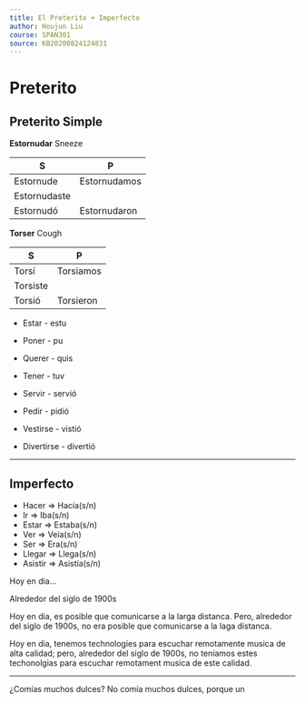 ```yaml
---
title: El Preterito + Imperfecto
author: Houjun Liu
course: SPAN301
source: KB20200824124831
---
```


# Preterito
## Preterito Simple
**Estornudar** Sneeze

| S            | P            |
|--------------|--------------|
| Estornude    | Estornudamos |
| Estornudaste |              |
| Estornudó    | Estornudaron |

**Torser** Cough

| S        | P         |
|----------|-----------|
| Torsí    | Torsiamos |
| Torsiste |           |
| Torsió   | Torsieron |


* Estar - estu
* Poner - pu
* Querer - quis
* Tener - tuv

* Servir - servió
* Pedir - pidió
* Vestirse - vistió
* Divertirse - divertió

***

## Imperfecto

* Hacer => Hacía(s/n)
* Ir => Iba(s/n)
* Estar => Estaba(s/n)
* Ver => Veía(s/n)
* Ser => Era(s/n) 
* Llegar => Llega(s/n)
* Asistir => Asistía(s/n)


Hoy en dia...

Alrededor del siglo de 1900s

Hoy en dia, es posible que comunicarse a la larga distanca. Pero, alrededor del siglo de 1900s, no era posible que comunicarse a la laga distanca.

Hoy en dia, tenemos technologies para escuchar remotamente musica de alta calidad; pero, alrededor del siglo de 1900s, no teníamos estes techonolgias para escuchar remotament musica de este calidad.

***

¿Comías muchos dulces? No comía muchos dulces, porque un 